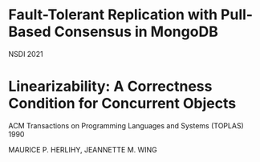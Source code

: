 # Fault-Tolerant Replication with Pull-Based Consensus in MongoDB
NSDI 2021



# Linearizability: A Correctness Condition for Concurrent Objects 

ACM Transactions on Programming Languages and Systems (TOPLAS) 1990

MAURICE P. HERLIHY, JEANNETTE M. WING

